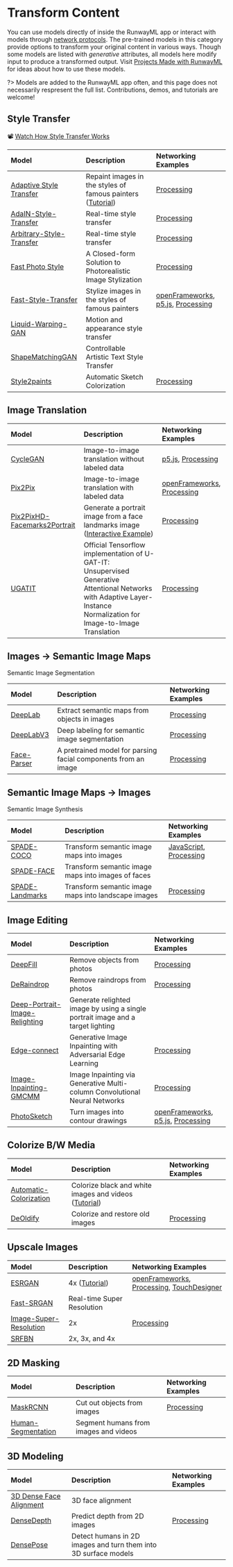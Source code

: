 # Transform Content

You can use models directly of inside the RunwayML app or interact with models through [network protocols](https://learn.runwayml.com/#/how-to/network). The pre-trained models in this category provide options to transform your original content in various ways. Though some models are listed with *generative* attributes, all models here modify input to produce a transformed output. Visit [Projects Made with RunwayML](https://runwayml.com/madewith/) for ideas about how to use these models.

?> Models are added to the RunwayML app often, and this page does not necessarily respresent the full list. Contributions, demos, and tutorials are welcome!

## Style Transfer
📽 [Watch How Style Transfer Works](https://www.youtube.com/watch?v=TlHOwsYoIos)

| Model | Description | Networking Examples |
| :--- | :---| :--- |
| [Adaptive Style Transfer](https://open-app.runwayml.com/?model=runway/Adaptive-Style-Transfer)  | Repaint images in the styles of famous painters ([Tutorial](tutorials/tutorial_style_transfer.md))|[Processing](networking/examples?id=processing) |
| [AdaIN-Style-Transfer](https://open-app.runwayml.com/?model=reiinakano/AdaIN-Style-Transfer) | Real-time style transfer | [Processing](networking/examples?id=processing)| 
| [Arbitrary-Style-Transfer](https://open-app.runwayml.com/?model=runway/Arbitrary-Image-Stylization) | Real-time style transfer |[Processing](networking/examples?id=processing)  |
| [Fast Photo Style](https://open-app.runwayml.com/?model=reiinakano/FastPhotoStyle) | A Closed-form Solution to Photorealistic Image Stylization |[Processing](networking/examples?id=processing) |
| [Fast-Style-Transfer](https://open-app.runwayml.com/?model=genekogan/Fast-Style-Transfer) | Stylize images in the styles of famous painters | [openFrameworks](networking/examples?id=openframeworks), [p5.js](networking/examples?id=p5js), [Processing](networking/examples?id=processing) |
| [Liquid-Warping-GAN](https://open-app.runwayml.com/?model=runway/Liquid-Warping-GAN) | Motion and appearance style transfer | |
| [ShapeMatchingGAN](https://open-app.runwayml.com/?model=sree_harsha/ShapeMatchingGAN) | Controllable Artistic Text Style Transfer | |
| [Style2paints](https://open-app.runwayml.com/?model=zaid/style2paints) | Automatic Sketch Colorization |[Processing](networking/examples?id=processing) |


## Image Translation
| Model | Description | Networking Examples |
| :--- | :---| :--- |
| [CycleGAN](https://open-app.runwayml.com/?model=reiinakano/CycleGAN) | Image-to-image translation without labeled data | [p5.js](networking/examples?id=p5js), [Processing](networking/examples?id=processing)|
| [Pix2Pix](https://open-app.runwayml.com/?model=reiinakano/Pix2Pix) | Image-to-image translation with labeled data | [openFrameworks](networking/examples?id=openframeworks), [Processing](networking/examples?id=processing)|
| [Pix2PixHD-Facemarks2Portrait](https://open-app.runwayml.com/?model=yining/pix2pixHD-Facemarks2Portrait) | Generate a portrait image from a face landmarks image ([Interactive Example](https://experiments.runwayml.com/synthetic_postcard/)) |[Processing](networking/examples?id=processing) |
| [UGATIT](https://open-app.runwayml.com/?model=runway/UGATIT) | Official Tensorflow implementation of U-GAT-IT: Unsupervised Generative Attentional Networks with Adaptive Layer-Instance Normalization for Image-to-Image Translation | [Processing](networking/examples?id=processing) |


## Images → Semantic Image Maps
Semantic Image Segmentation

| Model | Description | Networking Examples |
| :--- | :---| :--- |
| [DeepLab](https://open-app.runwayml.com/?model=genekogan/deeplab) | Extract semantic maps from objects in images | [Processing](networking/examples?id=processing) |
| [DeepLabV3](https://open-app.runwayml.com/?model=runway/DeepLabV3) | Deep labeling for semantic image segmentation | [Processing](networking/examples?id=processing) |
| [Face-Parser](https://open-app.runwayml.com/?model=anastasis/Face-Parser) | A pretrained model for parsing facial components from an image | [Processing](networking/examples?id=processing) |


## Semantic Image Maps → Images
Semantic Image Synthesis

| Model | Description | Networking Examples |
| :--- | :---| :--- |
| [SPADE-COCO](https://open-app.runwayml.com/?model=runway/spade-coco) | Transform semantic image maps into images | [JavaScript](networking/examples?id=JavaScript), [Processing](networking/examples?id=processing) |
| [SPADE-FACE](https://open-app.runwayml.com/?model=sree_harsha/spade-face) | Transform semantic image maps into images of faces| |
| [SPADE-Landmarks](https://open-app.runwayml.com/?model=genekogan/SPADE-Landscapes) | Transform semantic image maps into landscape images | [Processing](networking/examples?id=processing) |


## Image Editing
| Model | Description | Networking Examples |
| :--- | :---| :--- |
| [DeepFill](https://open-app.runwayml.com/?model=runway/DeepFill) | Remove objects from photos | [Processing](networking/examples?id=processing)|
| [DeRaindrop](https://open-app.runwayml.com/?model=zaid/DeRaindrop) | Remove raindrops from photos| [Processing](networking/examples?id=processing)|
| [Deep-Portrait-Image-Relighting](https://open-app.runwayml.com/?model=sree_harsha/Deep-Portrait-Image-Relighting) | Generate relighted image by using a single portrait image and a target lighting | |
| [Edge-connect](https://open-app.runwayml.com/?model=zaid/edge-connect) | Generative Image Inpainting with Adversarial Edge Learning | [Processing](networking/examples?id=processing) |
| [Image-Inpainting-GMCMM](https://open-app.runwayml.com/?model=anastasis/Image-Inpainting-GMCNN) | Image Inpainting via Generative Multi-column Convolutional Neural Networks | [Processing](networking/examples?id=processing)|
| [PhotoSketch](https://open-app.runwayml.com/?model=runway/PhotoSketch]) | Turn images into contour drawings | [openFrameworks](networking/examples?id=openframeworks), [p5.js](networking/examples?id=p5js), [Processing](networking/examples?id=processing) |


## Colorize B/W Media
| Model | Description | Networking Examples |
| :--- | :---| :--- |
| [Automatic-Colorization](https://open-app.runwayml.com/?model=runway/Automatic-Colorization)| Colorize black and white images and videos ([Tutorial](tutorials/tutorial_colorizing_video.md))| |
| [DeOldify](https://open-app.runwayml.com/?model=reiinakano/DeOldify) | Colorize and restore old images | [Processing](networking/examples?id=processing)|


## Upscale Images
| Model | Description | Networking Examples |
| :--- | :---| :--- |
| [ESRGAN](https://open-app.runwayml.com/?model=runway/ESRGAN) | 4x ([Tutorial](tutorials/tutorial_esrgan.md))| [openFrameworks](networking/examples?id=openframeworks), [Processing](networking/examples?id=processing), [TouchDesigner](networking/examples?id=touchdesigner) |
| [Fast-SRGAN](https://open-app.runwayml.com/?model=anastasis/Fast-SRGAN) | Real-time Super Resolution | |  
| [Image-Super-Resolution](https://open-app.runwayml.com/?model=runway/Image-Super-Resolution) | 2x |[Processing](networking/examples?id=processing) |
| [SRFBN](https://open-app.runwayml.com/?model=sree_harsha/SRFBN) | 2x, 3x, and 4x | |  

## 2D Masking
| Model | Description | Networking Examples |
| :--- | :---| :--- |
| [MaskRCNN](https://open-app.runwayml.com/?model=runway/MaskRCNN) | Cut out objects from images |[Processing](networking/examples?id=processing) |
| [Human-Segmentation](https://open-app.runwayml.com/?model=runway/Human-Segmentation) | Segment humans from images and videos | |


## 3D Modeling
| Model | Description | Networking Examples |
| :--- | :---| :--- |
| [3D Dense Face Alignment](https://open-app.runwayml.com/?model=matthewbay/3ddfa) | 3D face alignment | |
| [DenseDepth](https://open-app.runwayml.com/?model=runway/DenseDepth) | Predict depth from 2D images| [Processing](networking/examples?id=processing) |
| [DensePose](https://open-app.runwayml.com/?model=runway/DensePose) | Detect humans in 2D images and turn them into 3D surface models | |




